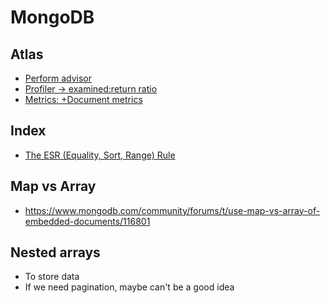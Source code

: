 # MongoDB

## Atlas

- [Perform advisor](https://cloud.mongodb.com/v2/61ba10a74465e17aa31e97cf#metrics/replicaSet/61ba12eaa5284b193982b5de/advisor)
- [Profiler -> examined:return ratio](https://cloud.mongodb.com/v2/61ba10a74465e17aa31e97cf#metrics/replicaSet/61ba12eaa5284b193982b5de/profiler)
- [Metrics: +Document metrics](https://cloud.mongodb.com/v2/61ba10a74465e17aa31e97cf#host/replicaSet/61ba12eaa5284b193982b5de)

## Index

- [The ESR (Equality, Sort, Range) Rule](https://www.mongodb.com/docs/upcoming/tutorial/equality-sort-range-rule/)

## Map vs Array

- https://www.mongodb.com/community/forums/t/use-map-vs-array-of-embedded-documents/116801

## Nested arrays

- To store data
- If we need pagination, maybe can't be a good idea
